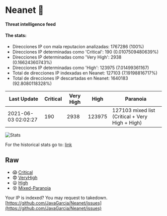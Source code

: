 # Neanet :hocho:
#### Threat intelligence feed
#### The stats:

- Direcciones IP con mala reputacion analizadas: 1767286 (100%)
- Direcciones IP determinadas como 'Critical':  190 (0.0107509480639%)
- Direcciones IP determinadas como 'Very High':  2938 (0.16624360743%)
- Direcciones IP determinadas como 'High':  123975 (7.01499361167)
- Total de direcciones IP indexadas en Neanet:  127103 (7.19198816717%)
- Total de direcciones IP descartadas en Neanet:  1640183 (92.8080118328%)

| Last Update | Critical | Very High | High | Paranoia |
| --- | --- | --- | --- | --- |
| 2021-06-03 02:02:27 | 190 | 2938 | 123975 | 127103 mixed list (Critical + Very High + High)|

![Stats](https://docs.google.com/spreadsheets/d/e/2PACX-1vSnaNMIXVabIpDJjufMlzH7poXnshF3mgd8Is1g9ytUEzVsP5my4Trn8f-xkoLLQ38xpL3HtmUexLo6/pubchart?oid=501124687&format=image)

For the historical stats go to: [link](/stats.csv)
## Raw
- :scream: [Critical](https://raw.githubusercontent.com/JavaGarcia/Neanet/master/blacklists/neanet_critical.txt)
- :fearful: [VeryHigh](https://raw.githubusercontent.com/JavaGarcia/Neanet/master/blacklists/neanet_veryHigh.txtt)
- :frowning: [High](https://raw.githubusercontent.com/JavaGarcia/Neanet/master/blacklists/neanet_high.txt)
- :dizzy_face: [Mixed-Paranoia](https://raw.githubusercontent.com/JavaGarcia/Neanet/master/blacklists/neanet_all.txt)


Your IP is indexed? You may request to takedown. [https://github.com/JavaGarcia/Neanet/issues](https://github.com/JavaGarcia/Neanet/issues)











































































































































































































































































































































































































































































































































































































































































































































































































































































































































































































































































































































































































































































































































































































































































































































































































































































































































































































































































































































































































































































































































































































































































































































































































































































































































































































































































































































































































































































































































































































































































































































































































































































































































































































































































































































































































































































































































































































































































































































































































































































































































































































































































































































































































































































































































































































































































































































































































































































































































































































































































































































































































































































































































































































































































































































































































































































































































































































































































































































































































































































































































































































































































































































































































































































































































































































































































































































































































































































































































































